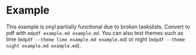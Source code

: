 # Example

This example is onyl partially functional due to broken taskslists. Convert to pdf with `mdpdf example.md example.md`. You can also test themes such as lime (`mdpdf --theme lime example.md example.md`) or night (`mdpdf --theme night example.md example.md`).
